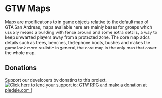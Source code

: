 # GTW Maps
Maps are modifications to in game objects relative to the default map of GTA San Andreas, maps available here are mainly bases for groups which usually means a building with fence around and some extra details, a way to keep unwanted players away from a protected zone. The core map adds details such as trees, benches, thelephone boots, bushes and makes the game look more realistic in general, the core map is the only map that cover the whole map.

## Donations
Support our developers by donating to this project.<br>
<a target="_blank" href='https://pledgie.com/campaigns/27635'><img alt='Click here to lend your support to: GTW RPG and make a donation at pledgie.com !' src='https://pledgie.com/campaigns/27635.png?skin_name=chrome' border='0' ></a>
